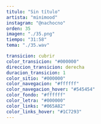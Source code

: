 ```yaml
---
titulo: "Sin título"
artista: "minimood"
instagram: "@nachocno"
orden: 35
imagen: "./35.png"
tiempo: "31:58"
tema: "./35.wav"

transicion: cubrir
color_transicion: "#000000"
direccion_transicion: derecha
duracion_transicion: 1
color_sitio: "#000000"
color_navegacion: "#ffffff"
color_navegacion_hover: "#545454"
color_fondo: "#ffffff"
color_letra: "#000000"
color_links: "#065A82"
color_links_hover: "#1C7293"
---
```

